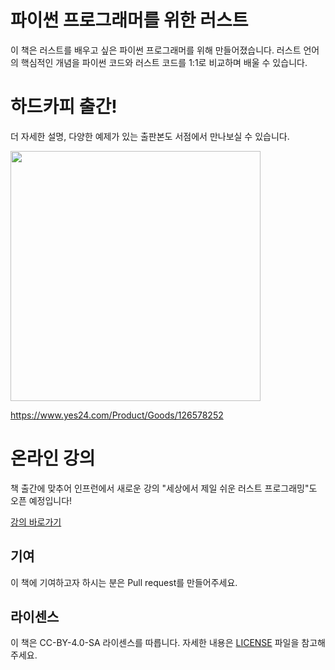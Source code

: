 # 파이썬 프로그래머를 위한 러스트

이 책은 러스트를 배우고 싶은 파이썬 프로그래머를 위해 만들어졌습니다. 러스트 언어의 핵심적인 개념을 파이썬 코드와 러스트 코드를 1:1로 비교하며 배울 수 있습니다.

# 하드카피 출간!

더 자세한 설명, 다양한 예제가 있는 출판본도 서점에서 만나보실 수 있습니다.

<img src="https://github.com/Indosaram/rust-python-book/assets/47408490/5d9d0a30-456c-4da8-8b2d-326be90246c1" width=400>

https://www.yes24.com/Product/Goods/126578252

# 온라인 강의

책 출간에 맞추어 인프런에서 새로운 강의 "세상에서 제일 쉬운 러스트 프로그래밍"도 오픈 예정입니다!

[강의 바로가기](https://inf.run/kXsni)

## 기여

이 책에 기여하고자 하시는 분은 Pull request를 만들어주세요.

## 라이센스

이 책은 CC-BY-4.0-SA 라이센스를 따릅니다. 자세한 내용은 [LICENSE](LICENSE) 파일을 참고해주세요.

